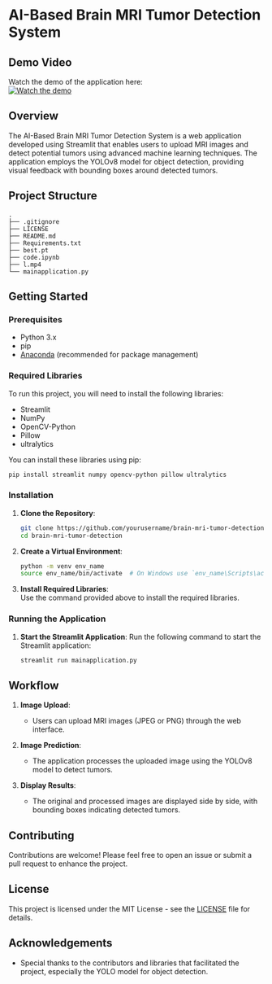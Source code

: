 # AI-Based Brain MRI Tumor Detection System

## Demo Video

Watch the demo of the application here:  
[![Watch the demo](https://img.youtube.com/vi/Pdjc3235Dqg/0.jpg)](https://youtu.be/Pdjc3235Dqg)

## Overview

The AI-Based Brain MRI Tumor Detection System is a web application developed using Streamlit that enables users to upload MRI images and detect potential tumors using advanced machine learning techniques. The application employs the YOLOv8 model for object detection, providing visual feedback with bounding boxes around detected tumors.

## Project Structure

```
.
├── .gitignore
├── LICENSE
├── README.md
├── Requirements.txt
├── best.pt
├── code.ipynb
├── l.mp4
└── mainapplication.py
```

## Getting Started

### Prerequisites

- Python 3.x
- pip
- [Anaconda](https://www.anaconda.com/products/distribution) (recommended for package management)

### Required Libraries

To run this project, you will need to install the following libraries:

- Streamlit
- NumPy
- OpenCV-Python
- Pillow
- ultralytics

You can install these libraries using pip:

```bash
pip install streamlit numpy opencv-python pillow ultralytics
```

### Installation

1. **Clone the Repository**:
   ```bash
   git clone https://github.com/yourusername/brain-mri-tumor-detection.git
   cd brain-mri-tumor-detection
   ```

2. **Create a Virtual Environment**:
   ```bash
   python -m venv env_name
   source env_name/bin/activate  # On Windows use `env_name\Scripts\activate`
   ```

3. **Install Required Libraries**:  
   Use the command provided above to install the required libraries.

### Running the Application

1. **Start the Streamlit Application**:
   Run the following command to start the Streamlit application:
   ```bash
   streamlit run mainapplication.py
   ```

## Workflow

1. **Image Upload**:
   - Users can upload MRI images (JPEG or PNG) through the web interface.

2. **Image Prediction**:
   - The application processes the uploaded image using the YOLOv8 model to detect tumors.

3. **Display Results**:
   - The original and processed images are displayed side by side, with bounding boxes indicating detected tumors.

## Contributing

Contributions are welcome! Please feel free to open an issue or submit a pull request to enhance the project.

## License

This project is licensed under the MIT License - see the [LICENSE](LICENSE) file for details.

## Acknowledgements

- Special thanks to the contributors and libraries that facilitated the project, especially the YOLO model for object detection.
